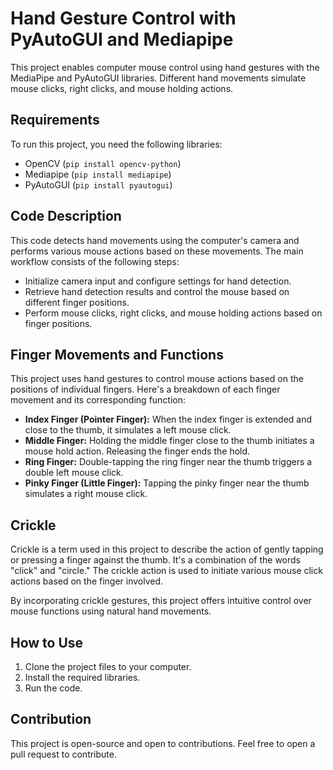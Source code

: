 # Hand Gesture Control with PyAutoGUI and Mediapipe

This project enables computer mouse control using hand gestures with the MediaPipe and PyAutoGUI libraries. Different hand movements simulate mouse clicks, right clicks, and mouse holding actions.

## Requirements

To run this project, you need the following libraries:

- OpenCV (`pip install opencv-python`)
- Mediapipe (`pip install mediapipe`)
- PyAutoGUI (`pip install pyautogui`)

## Code Description

This code detects hand movements using the computer's camera and performs various mouse actions based on these movements. The main workflow consists of the following steps:

- Initialize camera input and configure settings for hand detection.
- Retrieve hand detection results and control the mouse based on different finger positions.
- Perform mouse clicks, right clicks, and mouse holding actions based on finger positions.

## Finger Movements and Functions

This project uses hand gestures to control mouse actions based on the positions of individual fingers. Here's a breakdown of each finger movement and its corresponding function:

- **Index Finger (Pointer Finger):** When the index finger is extended and close to the thumb, it simulates a left mouse click.
- **Middle Finger:** Holding the middle finger close to the thumb initiates a mouse hold action. Releasing the finger ends the hold.
- **Ring Finger:** Double-tapping the ring finger near the thumb triggers a double left mouse click.
- **Pinky Finger (Little Finger):** Tapping the pinky finger near the thumb simulates a right mouse click.

## Crickle

Crickle is a term used in this project to describe the action of gently tapping or pressing a finger against the thumb. It's a combination of the words "click" and "circle." The crickle action is used to initiate various mouse click actions based on the finger involved.

By incorporating crickle gestures, this project offers intuitive control over mouse functions using natural hand movements.

## How to Use

1. Clone the project files to your computer.
2. Install the required libraries.
3. Run the code.

## Contribution

This project is open-source and open to contributions. Feel free to open a pull request to contribute.
